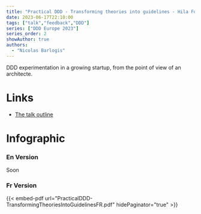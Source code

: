 ```yaml
---
title: "Practical DDD - Transforming theories into guidelines - Hila Fox"
date: 2023-06-17T22:10:00
tags: ["talk","feedback","DDD"]
series: ["DDD Europe 2023"]
series_order: 2
showAuthor: true
authors:
  - "Nicolas Barlogis"
---
```

DDD experimentation in a growing startup, from the point of view of an architecte. 
# Links
 * [The talk outline](https://2023.dddeurope.com/program/practical-ddd-transforming-theories-into-guidelines/)

# Infographic
### En Version
Soon

### Fr Version
{{< embed-pdf url="PracticalDDD-TransformingTheoriesIntoGuidelinesFR.pdf" hidePaginator="true" >}}